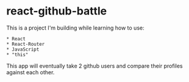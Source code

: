 # react-github-battle

This is a project I'm building while learning how to use:

	* React
	* React-Router
	* JavaScript
	* "this"

This app will eventually take 2 github users and compare their profiles against each other.

